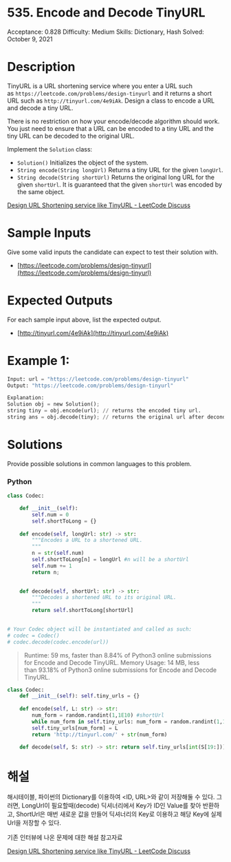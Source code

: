# 535. Encode and Decode TinyURL

Acceptance: 0.828
Difficulty: Medium
Skills: Dictionary, Hash
Solved: October 9, 2021

# Description

TinyURL is a URL shortening service where you enter a URL such as `https://leetcode.com/problems/design-tinyurl` and it returns a short URL such as `http://tinyurl.com/4e9iAk`. Design a class to encode a URL and decode a tiny URL.

There is no restriction on how your encode/decode algorithm should work. You just need to ensure that a URL can be encoded to a tiny URL and the tiny URL can be decoded to the original URL.

Implement the `Solution` class:

- `Solution()` Initializes the object of the system.
- `String encode(String longUrl)` Returns a tiny URL for the given `longUrl`.
- `String decode(String shortUrl)` Returns the original long URL for the given `shortUrl`. It is guaranteed that the given `shortUrl` was encoded by the same object.

[Design URL Shortening service like TinyURL - LeetCode Discuss](https://leetcode.com/discuss/interview-question/124658/Design-a-URL-Shortener-(-TinyURL-)-System/)

# Sample Inputs

Give some valid inputs the candidate can expect to test their solution with.

- [https://leetcode.com/problems/design-tinyurl](https://leetcode.com/problems/design-tinyurl)

# Expected Outputs

For each sample input above, list the expected output. 

- [http://tinyurl.com/4e9iAk](http://tinyurl.com/4e9iAk)

# Example 1:

```python
Input: url = "https://leetcode.com/problems/design-tinyurl"
Output: "https://leetcode.com/problems/design-tinyurl"

Explanation:
Solution obj = new Solution();
string tiny = obj.encode(url); // returns the encoded tiny url.
string ans = obj.decode(tiny); // returns the original url after deconding it.
```

# Solutions

Provide possible solutions in common languages to this problem.

### Python

```python
class Codec:

    def __init__(self):
        self.num = 0
        self.shortToLong = {}
    
    def encode(self, longUrl: str) -> str:
        """Encodes a URL to a shortened URL.
        """
        n = str(self.num)
        self.shortToLong[n] = longUrl #n will be a shortUrl
        self.num += 1
        return n;
        

    def decode(self, shortUrl: str) -> str:
        """Decodes a shortened URL to its original URL.
        """
        return self.shortToLong[shortUrl]
        

# Your Codec object will be instantiated and called as such:
# codec = Codec()
# codec.decode(codec.encode(url))
```

> Runtime: 59 ms, faster than 8.84% of Python3 online submissions for Encode and Decode TinyURL.
Memory Usage: 14 MB, less than 93.18% of Python3 online submissions for Encode and Decode TinyURL.
> 

```python
class Codec:
    def __init__(self): self.tiny_urls = {}
        
    def encode(self, L: str) -> str:
        num_form = random.randint(1,1E10) #shortUrl
        while num_form in self.tiny_urls: num_form = random.randint(1,1E10)
        self.tiny_urls[num_form] = L
        return 'http://tinyurl.com/' + str(num_form)

    def decode(self, S: str) -> str: return self.tiny_urls[int(S[19:])]
```

# 해설

해시테이블, 파이썬의 Dictionary를 이용하여 <ID, URL>와 같이 저장해둘 수 있다. 그러면, LongUrl이 필요할때(decode) 딕셔너리에서 Key가 ID인 Value를 찾아 반환하고, ShortUrl은 매번 새로운 값을 만들어 딕셔너리의 Key로 이용하고 해당 Key에 실제 Url을 저장할 수 있다.

기존 인터뷰에 나온 문제에 대한 해설 참고자료

[Design URL Shortening service like TinyURL - LeetCode Discuss](https://leetcode.com/discuss/interview-question/124658/Design-a-URL-Shortener-(-TinyURL-)-System/)